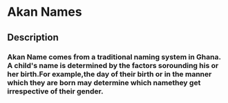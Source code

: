 # Akan Names

## Description

### Akan Name comes from a traditional naming system in Ghana. A child's name is determined by the factors sorounding his or     her birth.For example,the day of their birth or in the manner which they are born may determine which namethey get           irrespective of their gender.